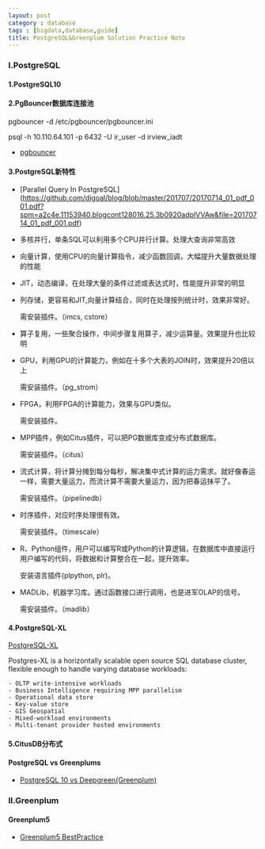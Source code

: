 ```yaml
---
layout: post
category : database
tags : [bigdata,database,guide]
title: PostgreSQL&Greenplum Solution Practice Note
---
```


### I.PostgreSQL

#### 1.PostgreSQL10

#### 2.PgBouncer数据库连接池

pgbouncer -d /etc/pgbouncer/pgbouncer.ini

psql -h 10.110.64.101 -p 6432 -U ir_user -d irview_iadt

- [pgbouncer](http://pgbouncer.projects.postgresql.org/doc/config.html)

#### 3.PostgreSQL新特性

- [Parallel Query In PostgreSQL]
(https://github.com/digoal/blog/blob/master/201707/20170714_01_pdf_001.pdf?spm=a2c4e.11153940.blogcont128016.25.3b0920adpIVVAw&file=20170714_01_pdf_001.pdf)
- 多核并行，单条SQL可以利用多个CPU并行计算。处理大查询非常高效
- 向量计算，使用CPU的向量计算指令，减少函数回调，大幅提升大量数据处理的性能
- JIT，动态编译，在处理大量的条件过滤或表达式时，性能提升非常的明显
- 列存储，更容易和JIT,向量计算结合，同时在处理按列统计时，效果非常好。

	需安装插件。（imcs, cstore）

- 算子复用，一些聚合操作，中间步骤复用算子，减少运算量。效果提升也比较明
- GPU，利用GPU的计算能力，例如在十多个大表的JOIN时，效果提升20倍以上

	需安装插件。（pg_strom）

- FPGA，利用FPGA的计算能力，效果与GPU类似。

	需安装插件。

- MPP插件，例如Citus插件，可以把PG数据库变成分布式数据库。

	需安装插件。（citus）

- 流式计算，将计算分摊到每分每秒，解决集中式计算的运力需求。就好像春运一样，需要大量运力，而流计算不需要大量运力，因为把春运抹平了。
	
	需安装插件。（pipelinedb）

- 时序插件，对应时序处理很有效。
	
	需安装插件。（timescale）

- R、Python组件，用户可以编写R或Python的计算逻辑，在数据库中直接运行用户编写的代码，将数据和计算整合在一起，提升效率。
	
	安装语言插件(plpython, plr)。

- MADLib，机器学习库。通过函数接口进行调用，也是进军OLAP的信号。

	需安装插件。（madlib）

#### 4.PostgreSQL-XL

[PostgreSQL-XL](https://www.postgres-xl.org/documentation/intro-whatis-postgres-xl.html) 

Postgres-XL is a horizontally scalable open source SQL database cluster, flexible enough to handle varying database workloads:

	- OLTP write-intensive workloads
	- Business Intelligence requiring MPP parallelism
	- Operational data store
	- Key-value store
	- GIS Geospatial
	- Mixed-workload environments
	- Multi-tenant provider hosted environments

#### 5.CitusDB分布式

#### PostgreSQL vs Greenplums

- [PostgreSQL 10 vs Deepgreen(Greenplum)](https://yq.aliyun.com/articles/128016)


### II.Greenplum

#### Greenplum5

- [Greenplum5 BestPractice](2017-12-03-greenplum5-best-practice-note.md)


